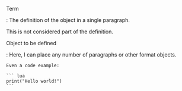 Term

:   The definition of the object in a single paragraph.

This is not considered part of the definition.

Object to be defined

:   Here, I can place any number of paragraphs or other format objects.

    Even a code example:

    ``` lua
    print("Hello world!")
    ```
